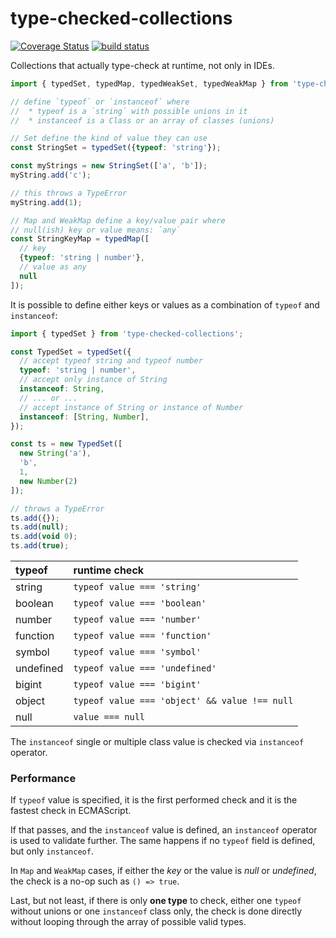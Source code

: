 # type-checked-collections

[![Coverage Status](https://coveralls.io/repos/github/WebReflection/type-checked-collections/badge.svg?branch=main)](https://coveralls.io/github/WebReflection/type-checked-collections?branch=main) [![build status](https://github.com/WebReflection/type-checked-collections/actions/workflows/node.js.yml/badge.svg)](https://github.com/WebReflection/type-checked-collections/actions)


Collections that actually type-check at runtime, not only in IDEs.

```js
import { typedSet, typedMap, typedWeakSet, typedWeakMap } from 'type-checked-collections';

// define `typeof` or `instanceof` where
//  * typeof is a `string` with possible unions in it
//  * instanceof is a Class or an array of classes (unions)

// Set define the kind of value they can use
const StringSet = typedSet({typeof: 'string'});

const myStrings = new StringSet(['a', 'b']);
myString.add('c');

// this throws a TypeError
myString.add(1);

// Map and WeakMap define a key/value pair where
// null(ish) key or value means: `any`
const StringKeyMap = typedMap([
  // key
  {typeof: 'string | number'},
  // value as any
  null
]);
```

It is possible to define either keys or values as a combination of `typeof` and `instanceof`:

```js
import { typedSet } from 'type-checked-collections';

const TypedSet = typedSet({
  // accept typeof string and typeof number
  typeof: 'string | number',
  // accept only instance of String
  instanceof: String,
  // ... or ...
  // accept instance of String or instance of Number
  instanceof: [String, Number],
});

const ts = new TypedSet([
  new String('a'),
  'b',
  1,
  new Number(2)
]);

// throws a TypeError
ts.add({});
ts.add(null);
ts.add(void 0);
ts.add(true);
```

| typeof    | runtime check                                 |
| :-------- | :-------------------------------------------- |
| string    | `typeof value === 'string'`                   |
| boolean   | `typeof value === 'boolean'`                  |
| number    | `typeof value === 'number'`                   |
| function  | `typeof value === 'function'`                 |
| symbol    | `typeof value === 'symbol'`                   |
| undefined | `typeof value === 'undefined'`                |
| bigint    | `typeof value === 'bigint'`                   |
| object    | `typeof value === 'object' && value !== null` |
| null      | `value === null`                              |


The `instanceof` single or multiple class value is checked via `instanceof` operator.

### Performance

If `typeof` value is specified, it is the first performed check and it is the fastest check in ECMAScript.

If that passes, and the `instanceof` value is defined, an `instanceof` operator is used to validate further. The same happens if no `typeof` field is defined, but only `instanceof`.

In `Map` and `WeakMap` cases, if either the *key* or the value is *null* or *undefined*, the check is a no-op such as `() => true`.

Last, but not least, if there is only **one type** to check, either one `typeof` without unions or one `instanceof` class only, the check is done directly without looping through the array of possible valid types.
